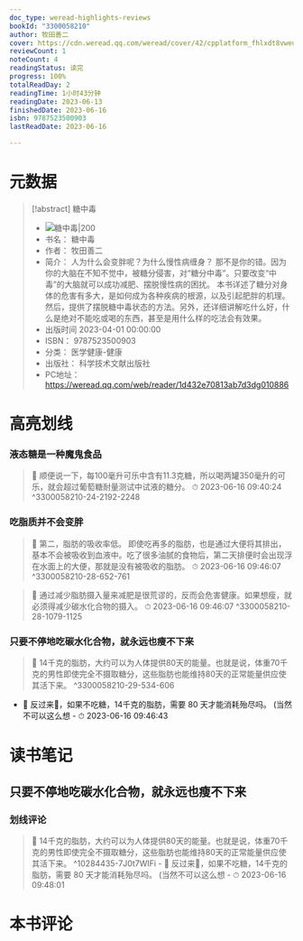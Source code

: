 ```yaml
---
doc_type: weread-highlights-reviews
bookId: "3300058210"
author: 牧田善二
cover: https://cdn.weread.qq.com/weread/cover/42/cpplatform_fhlxdt8vweutnaaxw6r3zn/t7_cpplatform_fhlxdt8vweutnaaxw6r3zn1683614434.jpg
reviewCount: 1
noteCount: 4
readingStatus: 读完
progress: 100%
totalReadDay: 2
readingTime: 1小时43分钟
readingDate: 2023-06-13
finishedDate: 2023-06-16
isbn: 9787523500903
lastReadDate: 2023-06-16

---
```

# 元数据
> [!abstract] 糖中毒
> - ![ 糖中毒|200](https://cdn.weread.qq.com/weread/cover/42/cpplatform_fhlxdt8vweutnaaxw6r3zn/t7_cpplatform_fhlxdt8vweutnaaxw6r3zn1683614434.jpg)
> - 书名： 糖中毒
> - 作者： 牧田善二
> - 简介： 人为什么会变胖呢？为什么慢性病缠身？
那不是你的错。因为你的大脑在不知不觉中，被糖分侵害，对“糖分中毒”。只要改变“中毒”的大脑就可以成功减肥、摆脱慢性病的困扰。
本书详述了糖分对身体的危害有多大，是如何成为各种疾病的根源，以及引起肥胖的机理。然后，提供了摆脱糖中毒状态的方法。另外，还详细讲解吃什么好，什么是绝对不能吃或喝的东西，甚至是用什么样的吃法会有效果。
> - 出版时间 2023-04-01 00:00:00
> - ISBN： 9787523500903
> - 分类： 医学健康-健康
> - 出版社： 科学技术文献出版社
> - PC地址：https://weread.qq.com/web/reader/1d432e70813ab7d3dg010886

# 高亮划线

### 液态糖是一种魔鬼食品

> 📌 顺便说一下，每100毫升可乐中含有11.3克糖，所以喝两罐350毫升的可乐，就会超过葡萄糖耐量测试中试液的糖分。 
> ⏱ 2023-06-16 09:40:24 ^3300058210-24-2192-2248

### 吃脂质并不会变胖

> 📌 第二，脂肪的吸收率低。
即使吃再多的脂肪，也是通过大便将其排出，基本不会被吸收到血液中。吃了很多油腻的食物后，第二天排便时会出现浮在水面上的大便，那就是没有被吸收的脂肪。 
> ⏱ 2023-06-16 09:46:07 ^3300058210-28-652-761

> 📌 通过减少脂肪摄入量来减肥是很荒谬的，反而会危害健康。如果想瘦，就必须得减少碳水化合物的摄入。 
> ⏱ 2023-06-16 09:46:07 ^3300058210-28-1079-1125

### 只要不停地吃碳水化合物，就永远也瘦不下来

> 📌  14千克的脂肪，大约可以为人体提供80天的能量。也就是说，体重70千克的男性即使完全不摄取糖分，这些脂肪也能维持80天的正常能量供应使其活下来。 ^3300058210-29-534-606
- 💭 反过来🌚，如果不吃糖，14千克的脂肪，需要 80 天才能消耗殆尽吗。
(当然不可以这么想 - ⏱ 2023-06-16 09:46:43 

# 读书笔记

## 只要不停地吃碳水化合物，就永远也瘦不下来

### 划线评论
> 📌 14千克的脂肪，大约可以为人体提供80天的能量。也就是说，体重70千克的男性即使完全不摄取糖分，这些脂肪也能维持80天的正常能量供应使其活下来。  ^10284435-7J0t7WIFi
    - 💭 反过来🌚，如果不吃糖，14千克的脂肪，需要 80 天才能消耗殆尽吗。
(当然不可以这么想
    - ⏱ 2023-06-16 09:48:01
   
# 本书评论
